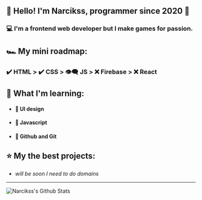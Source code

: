 ## 🤵 Hello! I'm Narcikss, programmer since 2020 🤖

### 💻 I'm a frontend web developer but I make games for passion.

## 🏎 My mini roadmap:
### ✔️ HTML > ✔️ CSS > 👁‍🗨 JS > ❌ Firebase > ❌ React

## 📒 What I'm learning:
- #### 🔰 UI design
- #### 🔰 Javascript
- #### 🔰 Github and Git

## ⭐️ My the best projects:
- *will be soon I need to do domains*

---

<img align="left" alt="Narcikss's Github Stats" src="https://guthub-readme-stats.vercel.app/api?username=Narcikss&show_icons=true&hide_border=true" />